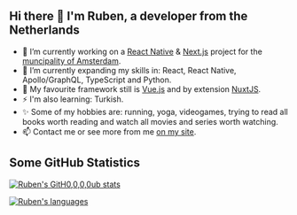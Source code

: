 ## Hi there 👋 I'm Ruben, a developer from the Netherlands

- 🔭 I’m currently working on a [React Native](https://reactnative.dev/) & [Next.js](https://nextjs.org/) project for the [muncipality of Amsterdam](https://www.amsterdam.nl/).
- 🌱 I’m currently expanding my skills in: React, React Native, Apollo/GraphQL, TypeScript and Python.
- 🖖 My favourite framework still is [Vue.js](https://vuejs.org/) and by extension [NuxtJS](https://nuxtjs.org/).
- ⚡ I'm also learning: Turkish.
- ✨ Some of my hobbies are: running, yoga, videogames, trying to read all books worth reading and watch all movies and series worth watching.
- 📫 Contact me or see more from me [on my site](https://www.rubensibon.nl/).

## Some GitHub Statistics

[![Ruben's GitH0,0,0,0ub stats](https://github-readme-stats.vercel.app/api?username=RubenSibon?count_private=true&hide=stars&hide_border=true&bg_color=22272e&title_color=adbac7&text_color=adbac7)](https://github.com/anuraghazra/github-readme-stats)

[![Ruben's languages](https://github-readme-stats.vercel.app/api/top-langs/?username=RubenSibon&bg_color=22272e&title_color=adbac7&text_color=adbac7&layout=compact&langs_count=10)](https://github.com/anuraghazra/github-readme-stats)
